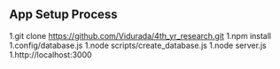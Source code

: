 
## App Setup Process

1.git clone https://github.com/Vidurada/4th_yr_research.git
1.npm install
1.config/database.js
1.node scripts/create_database.js
1.node server.js
1.http://localhost:3000


